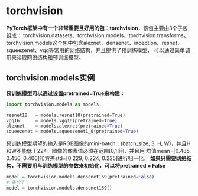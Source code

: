 # torchvision
**PyTorch框架中有一个非常重要且好用的包**：**torchvision**，该包主要由3个子包组成：
torchvision.datasets、torchvision.models、torchvision.transforms。  
torchvision.models这个包中包含alexnet、densenet、inception、resnet、squeezenet、vgg等常用的网络结构，并且提供了预训练模型，
可以通过简单调用来读取网络结构和预训练模型。


## torchvision.models实例
**预训练模型可以通过设置pretrained=True来构建：**
```python
import torchvision.models as models

resnet18   = models.resnet18(pretrained=True)
vgg16      = models.vgg16(pretrained=True)
alexnet    = models.alexnet(pretrained=True)
squeezenet = models.squeezenet1_0(pretrained=True)
```
预训练模型期望的输入是RGB图像的mini-batch：(batch_size, 3, H, W)，并且H和W不能低于224。图像的像素值必须在范围[0,1]间，并且用
均值mean=[0.485, 0.456, 0.406]和方差std=[0.229, 0.224, 0.225]进行归一化。
**如果只需要网络结构，不需要用与训练模型的参数来初始化，可以将pretrained = False**  
```python
model = torchvision.models.densenet169(pretrained=False)
# 等价于：
model = torchvision.models.densenet169()
```